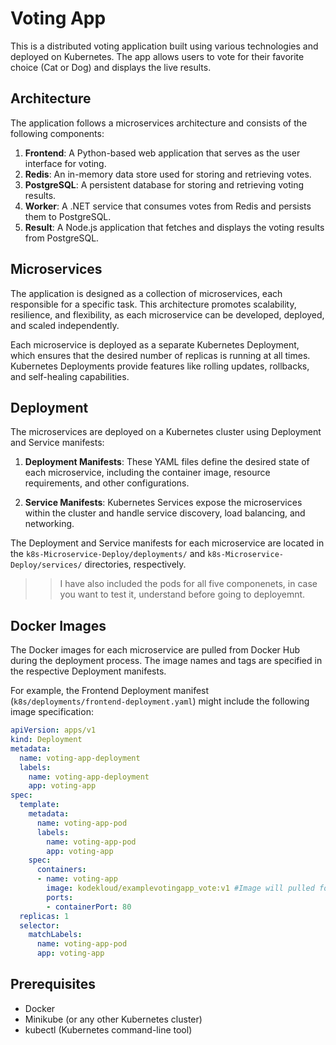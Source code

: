 # Voting App

This is a distributed voting application built using various technologies and deployed on Kubernetes. The app allows users to vote for their favorite choice (Cat or Dog) and displays the live results.

## Architecture

The application follows a microservices architecture and consists of the following components:

1. **Frontend**: A Python-based web application that serves as the user interface for voting.
2. **Redis**: An in-memory data store used for storing and retrieving votes.
3. **PostgreSQL**: A persistent database for storing and retrieving voting results.
4. **Worker**: A .NET service that consumes votes from Redis and persists them to PostgreSQL.
5. **Result**: A Node.js application that fetches and displays the voting results from PostgreSQL.

## Microservices

The application is designed as a collection of microservices, each responsible for a specific task. This architecture promotes scalability, resilience, and flexibility, as each microservice can be developed, deployed, and scaled independently.

Each microservice is deployed as a separate Kubernetes Deployment, which ensures that the desired number of replicas is running at all times. Kubernetes Deployments provide features like rolling updates, rollbacks, and self-healing capabilities.

## Deployment

The microservices are deployed on a Kubernetes cluster using Deployment and Service manifests:

1. **Deployment Manifests**: These YAML files define the desired state of each microservice, including the container image, resource requirements, and other configurations.

2. **Service Manifests**: Kubernetes Services expose the microservices within the cluster and handle service discovery, load balancing, and networking.

The Deployment and Service manifests for each microservice are located in the `k8s-Microservice-Deploy/deployments/` and `k8s-Microservice-Deploy/services/` directories, respectively.


>> I have also included the pods for all five componenets, in case you want to test it, understand before going to deployemnt.


## Docker Images

The Docker images for each microservice are pulled from Docker Hub  during the deployment process. The image names and tags are specified in the respective Deployment manifests.

For example, the Frontend Deployment manifest (`k8s/deployments/frontend-deployment.yaml`) might include the following image specification:

```yaml
apiVersion: apps/v1
kind: Deployment
metadata: 
  name: voting-app-deployment
  labels:
    name: voting-app-deployment
    app: voting-app
spec:
  template:
    metadata:
      name: voting-app-pod
      labels: 
        name: voting-app-pod
        app: voting-app
    spec:
      containers:
      - name: voting-app
        image: kodekloud/examplevotingapp_vote:v1 #Image will pulled form dockerhub
        ports:
        - containerPort: 80
  replicas: 1
  selector:
    matchLabels:
      name: voting-app-pod 
      app: voting-app
```

## Prerequisites

- Docker
- Minikube (or any other Kubernetes cluster)
- kubectl (Kubernetes command-line tool)
